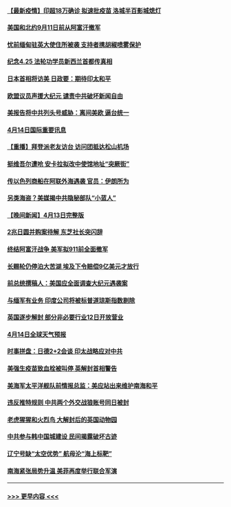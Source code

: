 #### [【最新疫情】印超18万确诊 拟速批疫苗 洛城半百影城熄灯](../pages/prog202/a103096127.md?t=04150202) 
#### [美国和北约9月11日前从阿富汗撤军](../pages/prog202/a103096099.md?t=04150202) 
#### [忧前缅甸驻英大使住所被袭 支持者携胡椒喷雾保护](../pages/prog202/a103095979.md?t=04150202) 
#### [纪念4.25 法轮功学员新西兰首都传真相](../pages/prog202/a103096071.md?t=04150202) 
#### [日本首相将访美 日政要：期待印太和平](../pages/prog202/a103096039.md?t=04150202) 
#### [欧盟议员声援大纪元 谴责中共破坏新闻自由](../pages/prog202/a103096016.md?t=04150202) 
#### [美报告将中共列头号威胁：离间美欧 逼台统一](../pages/prog202/a103095875.md?t=04150202) 
#### [4月14日国际重要讯息](../pages/prog202/a103095817.md?t=04150202) 
#### [【重播】拜登派老友访台 访问团抵达松山机场](../pages/prog202/a103095812.md?t=04150202) 
#### [挺维吾尔遭呛 安卡拉拟改中使馆地址“突厥街”](../pages/prog202/a103095720.md?t=04150202) 
#### [传以色列商船在阿联外海遇袭 官员：伊朗所为](../pages/prog202/a103095691.md?t=04150202) 
#### [另类海盗？美媒揭中共隐秘部队“小蓝人”](../pages/prog202/a103095637.md?t=04150202) 
#### [【晚间新闻】4月13日完整版](../pages/prog202/a103095664.md?t=04150202) 
#### [2兆日圆并购案待解 东芝社长突闪辞](../pages/prog202/a103095658.md?t=04150202) 
#### [终结阿富汗战争 美军拟911前全面撤军](../pages/prog202/a103095629.md?t=04150202) 
#### [长赐轮仍停泊大苦湖 埃及下令赔偿9亿美元才放行](../pages/prog202/a103095620.md?t=04150202) 
#### [前总统撰稿人：美国应全面调查大纪元遇袭案](../pages/prog202/a103095616.md?t=04150202) 
#### [与缅军有业务 印度公司将被标普道琼斯指数剔除](../pages/prog202/a103095170.md?t=04150202) 
#### [英国逐步解封 部分非必要行业12日开放营业](../pages/prog202/a103095466.md?t=04150202) 
#### [4月14日全球天气预报](../pages/prog202/a103095504.md?t=04150202) 
#### [时事拼盘：日德2+2会谈 印太战略应对中共](../pages/prog202/a103095501.md?t=04150202) 
#### [美强生疫苗致血栓被叫停 英解封首相警告](../pages/prog202/a103095510.md?t=04150202) 
#### [美海军太平洋舰队前情报总监：美应站出来维护南海和平](../pages/prog202/a103095484.md?t=04150202) 
#### [违反推特规则 中共两个外交战狼账号同日被封](../pages/prog202/a103095427.md?t=04150202) 
#### [老虎猩猩和火烈鸟 大解封后的英国动物园](../pages/prog202/a103095452.md?t=04150202) 
#### [中共参与韩中国城建设 民间揭露破坏古迹](../pages/prog202/a103095415.md?t=04150202) 
#### [辽宁号缺“太空优势” 航母沦“海上标靶”](../pages/prog202/a103094604.md?t=04150202) 
#### [南海紧张局势升温 美菲再度举行联合军演](../pages/prog202/a103094707.md?t=04150202) 

----
#### [ >>> 更早内容 <<< ](../indexes/prog202-earlier.md)

